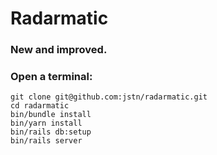# Radarmatic

### New and improved.

### Open a terminal:

    git clone git@github.com:jstn/radarmatic.git
    cd radarmatic
    bin/bundle install
    bin/yarn install
    bin/rails db:setup
    bin/rails server
